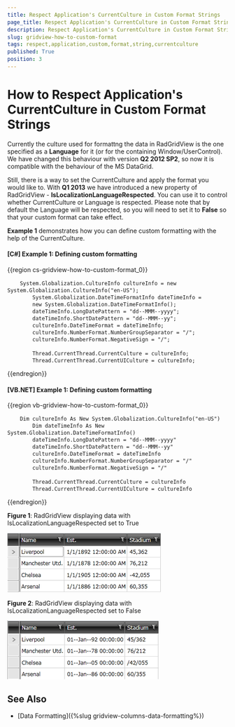 ```yaml
---
title: Respect Application's CurrentCulture in Custom Format Strings
page_title: Respect Application's CurrentCulture in Custom Format Strings
description: Respect Application's CurrentCulture in Custom Format Strings
slug: gridview-how-to-custom-format
tags: respect,application,custom,format,string,currentculture
published: True
position: 3
---
```


# How to Respect Application's CurrentCulture in Custom Format Strings

Currently the culture used for formattng the data in RadGridView is the one specified as a __Language__ for it (or for the containing Window/UserControl). We have changed this behaviour with version __Q2 2012 SP2__, so now it is compatible with the behaviour of the MS DataGrid. 

Still, there is a way to set the CurrentCulture and apply the format you would like to. With __Q1 2013__ we have introduced a new property of RadGridView - __IsLocalizationLanguageRespected__. You can use it to control whether CurrentCulture or Language is respected. Please note that by default the Language will be respected, so you will need to set it to **False** so that your custom format can take effect.
        
**Example 1** demonstrates how you can define custom formatting with the help of the CurrentCulture.

#### __[C#] Example 1: Defining custom formatting__

{{region cs-gridview-how-to-custom-format_0}}

	    System.Globalization.CultureInfo cultureInfo = new System.Globalization.CultureInfo("en-US");
            System.Globalization.DateTimeFormatInfo dateTimeInfo =
            new System.Globalization.DateTimeFormatInfo();
            dateTimeInfo.LongDatePattern = "dd--MMM--yyyy";
            dateTimeInfo.ShortDatePattern = "dd--MMM--yy";
            cultureInfo.DateTimeFormat = dateTimeInfo;
            cultureInfo.NumberFormat.NumberGroupSeparator = "/";
            cultureInfo.NumberFormat.NegativeSign = "/";

            Thread.CurrentThread.CurrentCulture = cultureInfo;
            Thread.CurrentThread.CurrentUICulture = cultureInfo;
{{endregion}}

#### __[VB.NET] Example 1: Defining custom formatting__

{{region vb-gridview-how-to-custom-format_0}}

	    Dim cultureInfo As New System.Globalization.CultureInfo("en-US")
            Dim dateTimeInfo As New System.Globalization.DateTimeFormatInfo()
            dateTimeInfo.LongDatePattern = "dd--MMM--yyyy"
            dateTimeInfo.ShortDatePattern = "dd--MMM--yy"
            cultureInfo.DateTimeFormat = dateTimeInfo
            cultureInfo.NumberFormat.NumberGroupSeparator = "/"
            cultureInfo.NumberFormat.NegativeSign = "/"

            Thread.CurrentThread.CurrentCulture = cultureInfo
            Thread.CurrentThread.CurrentUICulture = cultureInfo
{{endregion}}

__Figure 1__: RadGridView displaying data with IsLocalizationLanguageRespected set to True
        
![RadGridView displaying data with IsLocalizationLanguageRespected set to True](images/gridview_customformat_before.png)

__Figure 2__: RadGridView displaying data with IsLocalizationLanguageRespected set to False

![RadGridView displaying data with IsLocalizationLanguageRespected set to False](images/gridview_customformat_after.png)

## See Also

 * [Data Formatting]({%slug gridview-columns-data-formatting%})
